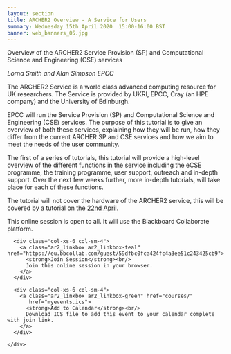 ```yaml
---
layout: section
title: ARCHER2 Overview - A Service for Users
summary: Wednesday 15th April 2020  15:00-16:00 BST
banner: web_banners_05.jpg
---
```



Overview of the ARCHER2 Service Provision (SP) and Computational Science and Engineering (CSE) services

*Lorna Smith and Alan Simpson EPCC*

The ARCHER2 Service is a world class advanced computing resource for UK researchers. The Service is provided by UKRI, EPCC, Cray (an HPE
company) and the University of Edinburgh.

EPCC will run the Service Provision (SP) and Computational Science and Engineering (CSE) services. The purpose of this tutorial is to give an overview of both these services, explaining how they will be run, how they differ from the current ARCHER SP and CSE services and how we aim to meet the needs of the user community.

The first of a series of tutorials, this tutorial will provide a high-level overview of the different functions in the service including the eCSE programme, the training programme, user support, outreach and in-depth support. Over the next few weeks further, more in-depth tutorials, will take place for each of these functions.

The tutorial will not cover the hardware of the ARCHER2 service, this will be covered by a tutorial on the [22nd April](../200422-archer2-hardware/).

This online session is open to all.  It will use the Blackboard Collaborate platform. 


<section id="service">
  <div class="container">
    <div class="row ">	

      <div class="col-xs-6 col-sm-4">
        <a class="ar2_linkbox ar2_linkbox-teal" href="https://eu.bbcollab.com/guest/59dfbc0fca424fc4a3ee51c243425cb9">
          <strong>Join Session</strong><br/>
          Join this online session in your browser.
        </a>
      </div>

      <div class="col-xs-6 col-sm-4">
        <a class="ar2_linkbox ar2_linkbox-green" href="courses/"
           href="myevents.ics">
          <strong>Add to Calendar</strong><br/>
          Download ICS file to add this event to your calendar complete with join link.
        </a>
      </div>
										
    </div>
  </div>
</section>



